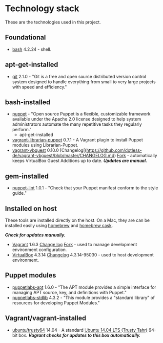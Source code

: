 # Technology stack

These are the technologies used in this project.

## Foundational

- [bash](http://www.gnu.org/software/bash/manual/bashref.html) 4.2.24 - shell.

## apt-get-installed

- [git](http://git-scm.com/) 2.1.0 - "Git is a free and open source distributed version control system designed to handle everything from small to very large projects with speed and efficiency." 

## bash-installed

- [puppet](http://puppetlabs.com/) - "Open source Puppet is a flexible, customizable framework available under the Apache 2.0 license designed to help system administrators automate the many repetitive tasks they regularly perform."
	- apt-get-installed
- [vagrant-librarian-puppet](https://github.com/mhahn/vagrant-librarian-puppet) 0.7.1 - A Vagrant plugin to install Puppet modules using Librarian-Puppet.
- [vagrant-vbguest](https://github.com/dotless-de/vagrant-vbguest) 0.10.0 [Changelog[(https://github.com/dotless-de/vagrant-vbguest/blob/master/CHANGELOG.md) [Fork](https://github.com/EATechnologies/vagrant-vbguest) - automatically keeps VirtualBox Guest Additions up to date.  ***Updates are manual.***

## gem-installed

- [puppet-lint](http://puppet-lint.com/) 1.0.1 - "Check that your Puppet manifest conform to the style guide."

## Installed on host

These tools are installed directly on the host.  On a Mac, they are can be installed easily using [homebrew](http://brew.sh/) and [homebrew cask](http://caskroom.io/).

***Check for updates manually.***

- [Vagrant](https://www.vagrantup.com/) 1.6.3 [Change log](https://github.com/mitchellh/vagrant/blob/master/CHANGELOG.md) [Fork](https://github.com/EATechnologies/vagrant) - used to manage development environment configuration.
- [VirtualBox](https://www.virtualbox.org/) 4.3.14 [Changelog](https://www.virtualbox.org/wiki/Changelog) 4.3.14-95030 - used to host development environment.

## Puppet modules

- [puppetlabs-apt](https://forge.puppetlabs.com/puppetlabs/apt) 1.6.0 - "The APT module provides a simple interface for managing APT source, key, and definitions with Puppet."
- [puppetlabs-stdlib](https://forge.puppetlabs.com/puppetlabs/stdlib) 4.3.2 - "This module provides a "standard library" of resources for developing Puppet Modules."

## Vagrant/vagrant-installed

- [ubuntu/trusty64](https://vagrantcloud.com/ubuntu/trusty64) 14.04 - A standard [Ubuntu 14.04 LTS (Trusty Tahr)](http://releases.ubuntu.com/14.04/) 64-bit box.  ***Vagrant checks for updates to this box automatically.***